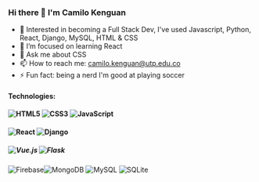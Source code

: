 ### Hi there 👋 I'm Camilo Kenguan
- 🔭 Interested in becoming a Full Stack Dev, I've used Javascript, Python, React, Django, MySQL, HTML & CSS
- 🌱 I’m focused on learning React
- 💬 Ask me about CSS
- 📫 How to reach me: camilo.kenguan@utp.edu.co
- ⚡ Fun fact: being a nerd I'm good at playing soccer

#### Technologies:

#### ![HTML5](https://img.shields.io/badge/html5-%23E34F26.svg?style=for-the-badge&logo=html5&logoColor=white) ![CSS3](https://img.shields.io/badge/css3-%231572B6.svg?style=for-the-badge&logo=css3&logoColor=white) ![JavaScript](https://img.shields.io/badge/javascript-%23323330.svg?style=for-the-badge&logo=javascript&logoColor=%23F7DF1E)

#### ![React](https://img.shields.io/badge/react-%2320232a.svg?style=for-the-badge&logo=react&logoColor=%2361DAFB) ![Django](https://img.shields.io/badge/django-%23092E20.svg?style=for-the-badge&logo=django&logoColor=white) 
##### ![Vue.js](https://img.shields.io/badge/vuejs-%2335495e.svg?style=for-the-badge&logo=vuedotjs&logoColor=%234FC08D) ![Flask](https://img.shields.io/badge/flask-%23000.svg?style=for-the-badge&logo=flask&logoColor=white)

![Firebase](https://img.shields.io/badge/firebase-%23039BE5.svg?style=for-the-badge&logo=firebase)![MongoDB](https://img.shields.io/badge/MongoDB-%234ea94b.svg?style=for-the-badge&logo=mongodb&logoColor=white) ![MySQL](https://img.shields.io/badge/mysql-%2300f.svg?style=for-the-badge&logo=mysql&logoColor=white) ![SQLite](https://img.shields.io/badge/sqlite-%2307405e.svg?style=for-the-badge&logo=sqlite&logoColor=white)

<!--
**Kenguan1/Kenguan1** is a ✨ _special_ ✨ repository because its `README.md` (this file) appears on your GitHub profile.

Here are some ideas to get you started:

- 🔭 Interested in becoming a fullstak dev, I've used Javascript, Python, React, Django, MySQL, HTML & CSS
- 🌱 I’m focused on learning React
- 📫 How to reach me: camilo.kenguan@utp.edu.co
- ⚡ Fun fact: being a nerd I'm good at playing football
-->

